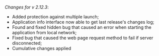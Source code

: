 _Changes for v 2.12.3_:
- Added protection against multiple launch;
- Application info interface now able to get last release's changes log;
- Found and fixed hidden bug that caused an error when starting the application from local network;
- Fixed bug that caused the web page request method to fail if server disconnected;
- Cumulative changes applied
